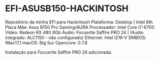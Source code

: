 # EFI-ASUSB150-HACKINTOSH
Repositório da minha EFI para Hackintosh
Plataforma: Desktop | Intel 6th
Placa Mãe: Asus B150 Pro Gaming/AURA
Processador: Intel Core i7-6700
Vídeo: Radeon RX 480 8Gb
Áudio: Focusrite Saffire PRO 24 | (Audio integrado: ALC1150 - não configurado)
Ethernet: Intel I219-V
SMBIOS: iMac17,1
macOS: Big Sur
Opencore: 0.7.8


Instalação para Focusrite Saffire PRO 24 adicionada.
